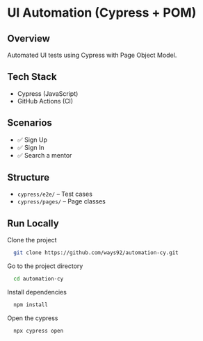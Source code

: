 # UI Automation (Cypress + POM)

## Overview
Automated UI tests using Cypress with Page Object Model.

## Tech Stack
- Cypress (JavaScript)
- GitHub Actions (CI)

## Scenarios
- ✅ Sign Up  
- ✅ Sign In
- ✅ Search a mentor

## Structure
- `cypress/e2e/` – Test cases
- `cypress/pages/` – Page classes

## Run Locally

Clone the project

```bash
  git clone https://github.com/ways92/automation-cy.git
```

Go to the project directory

```bash
  cd automation-cy
```

Install dependencies

```bash
  npm install
```

Open the cypress
```bash
  npx cypress open
```